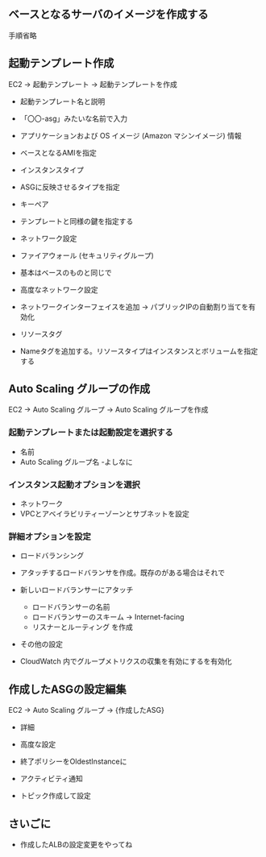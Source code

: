 ## ベースとなるサーバのイメージを作成する
手順省略

## 起動テンプレート作成
EC2 -> 起動テンプレート -> 起動テンプレートを作成

- 起動テンプレート名と説明
 - 「〇〇-asg」みたいな名前で入力

- アプリケーションおよび OS イメージ (Amazon マシンイメージ) 情報
 - ベースとなるAMIを指定

- インスタンスタイプ
 - ASGに反映させるタイプを指定

- キーペア
 - テンプレートと同様の鍵を指定する

- ネットワーク設定
 - ファイアウォール (セキュリティグループ)
  - 基本はベースのものと同じで
 - 高度なネットワーク設定
  - ネットワークインターフェイスを追加 → パブリックIPの自動割り当てを有効化

- リソースタグ
 - Nameタグを追加する。リソースタイプはインスタンスとボリュームを指定する

## Auto Scaling グループの作成
EC2 -> Auto Scaling グループ -> Auto Scaling グループを作成

### 起動テンプレートまたは起動設定を選択する
- 名前
 - Auto Scaling グループ名
  -よしなに

### インスタンス起動オプションを選択
- ネットワーク
 - VPCとアベイラビリティーゾーンとサブネットを設定

### 詳細オプションを設定
- ロードバランシング
 - アタッチするロードバランサを作成。既存のがある場合はそれで
- 新しいロードバランサーにアタッチ
  - ロードバランサーの名前
  - ロードバランサーのスキーム → Internet-facing
  - リスナーとルーティング を作成

- その他の設定
 - CloudWatch 内でグループメトリクスの収集を有効にするを有効化

## 作成したASGの設定編集
EC2 -> Auto Scaling グループ -> {作成したASG}

- 詳細
 - 高度な設定
  - 終了ポリシーをOldestInstanceに

- アクティビティ通知
 - トピック作成して設定

## さいごに
- 作成したALBの設定変更をやってね